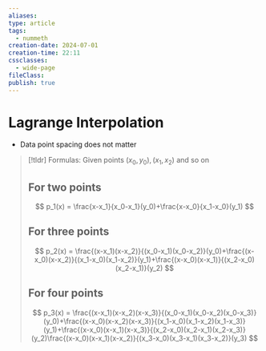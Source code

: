 ```yaml
---
aliases: 
type: article
tags:
  - nummeth
creation-date: 2024-07-01
creation-time: 22:11
cssclasses:
  - wide-page
fileClass: 
publish: true
---
```

# Lagrange Interpolation
- Data point spacing does not matter
> [!tldr] Formulas:
> Given points $(x_0, y_0), (x_1, x_2)$ and so on
> ## For two points
> $$
> p_1(x) = \frac{x-x_1}{x_0-x_1}(y_0)+\frac{x-x_0}{x_1-x_0}(y_1)
> $$
> ## For three points
> $$
> p_2(x) = \frac{(x-x_1)(x-x_2)}{(x_0-x_1)(x_0-x_2)}(y_0)+\frac{(x-x_0)(x-x_2)}{(x_1-x_0)(x_1-x_2)}(y_1)+\frac{(x-x_0)(x-x_1)}{(x_2-x_0)(x_2-x_1)}(y_2)
> $$
> ## For four points
> $$
> p_3(x) = \frac{(x-x_1)(x-x_2)(x-x_3)}{(x_0-x_1)(x_0-x_2)(x_0-x_3)}(y_0)+\frac{(x-x_0)(x-x_2)(x-x_3)}{(x_1-x_0)(x_1-x_2)(x_1-x_3)}(y_1)+\frac{(x-x_0)(x-x_1)(x-x_3)}{(x_2-x_0)(x_2-x_1)(x_2-x_3)}(y_2)\frac{(x-x_0)(x-x_1)(x-x_2)}{(x_3-x_0)(x_3-x_1)(x_3-x_2)}(y_3)
> $$

